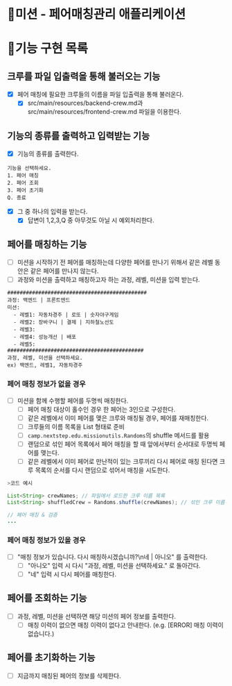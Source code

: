 # 🚀미션 - 페어매칭관리 애플리케이션

# 📝기능 구현 목록

## 크루를 파일 입출력을 통해 불러오는 기능

- [x] 페어 매칭에 필요한 크루들의 이름을 파일 입출력을 통해 불러온다.
    - [x] src/main/resources/backend-crew.md과 src/main/resources/frontend-crew.md 파일을 이용한다.

## 기능의 종류를 출력하고 입력받는 기능

- [x] 기능의 종류를 출력한다.

```
기능을 선택하세요.
1. 페어 매칭
2. 페어 조회
3. 페어 초기화
Q. 종료
```

- [x] 그 중 하나의 입력을 받는다.
    - [x] 답변이 1,2,3,Q 중 아무것도 아닐 시 예외처리한다.

## 페어를 매칭하는 기능

- [ ] 미션을 시작하기 전 페어를 매칭하는데 다양한 페어를 만나기 위해서 같은 레벨 동안은 같은 페어를 만나지 않는다.
- [ ] 과정와 미션을 출력하고 매칭하고자 하는 과정, 레벨, 미션을 입력 받는다.

```
#############################################
과정: 백엔드 | 프론트엔드
미션:
  - 레벨1: 자동차경주 | 로또 | 숫자야구게임
  - 레벨2: 장바구니 | 결제 | 지하철노선도
  - 레벨3: 
  - 레벨4: 성능개선 | 배포
  - 레벨5: 
############################################
과정, 레벨, 미션을 선택하세요.
ex) 백엔드, 레벨1, 자동차경주
```

### 페어 매칭 정보가 없을 경우

- [ ] 미션을 함께 수행할 페어를 두명씩 매칭한다.
    - [ ] 페어 매칭 대상이 홀수인 경우 한 페어는 3인으로 구성한다.
    - [ ] 같은 레벨에서 이미 페어를 맺은 크루와 매칭될 경우, 페어를 재매칭한다.
    - [ ] 크루들의 이름 목록을 List<String> 형태로 준비
    - [ ] `camp.nextstep.edu.missionutils.Randoms`의 shuffle 메서드를 활용
    - [ ] 랜덤으로 섞인 페어 목록에서 페어 매칭을 할 때 앞에서부터 순서대로 두명씩 페어를 맺는다.
    - [ ] 같은 레벨에서 이미 페어로 만난적이 있는 크루끼리 다시 페어로 매칭 된다면 크루 목록의 순서를 다시 랜덤으로 섞어서 매칭을 시도한다.

```java
>코드 예시

List<String> crewNames; // 파일에서 로드한 크루 이름 목록
List<String> shuffledCrew = Randoms.shuffle(crewNames); // 섞인 크루 이름 목록

// 페어 매칭 & 검증 
...
```

### 페어 매칭 정보가 있을 경우

- [ ] "매칭 정보가 있습니다. 다시 매칭하시겠습니까?\n네 | 아니오" 를 출력한다.
    - [ ] "아니오" 입력 시 다시 "과정, 레벨, 미션을 선택하세요." 로 돌아간다.
    - [ ] "네" 입력 시 다시 페어를 매칭한다.

## 페어를 조회하는 기능

- [ ] 과정, 레벨, 미션을 선택하면 해당 미션의 페어 정보를 출력한다.
    - [ ] 매칭 이력이 없으면 매칭 이력이 없다고 안내한다. (e.g. [ERROR] 매칭 이력이 없습니다.)

## 페어를 초기화하는 기능

- [ ] 지금까지 매칭된 페어의 정보를 삭제한다.
